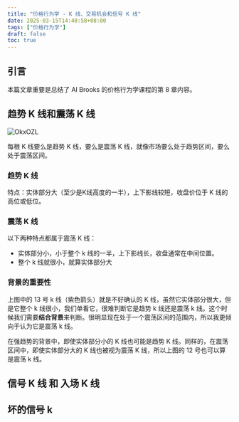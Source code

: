 ```yaml
---
title: "价格行为学 - K 线、交易机会和信号 K 线"
date: 2025-03-15T14:40:58+08:00
tags: ["价格行为学"] 
draft: false
toc: true
---
```


##  引言

本篇文章重要是总结了 AI Brooks 的价格行为学课程的第 8 章内容。  

## 趋势 K 线和震荡 K 线

![OkxOZL](https://img.forecho.com/OkxOZL.png)

每根 K 线要么是趋势 K 线，要么是震荡 K 线，就像市场要么处于趋势区间，要么处于震荡区间。

<!--more-->

### 趋势 K 线

特点：实体部分大（至少是K线高度的一半），上下影线较短，收盘价位于 K 线的高位或低位。

### 震荡 K 线

以下两种特点都属于震荡 K 线：

- 实体部分小，小于整个 k 线的一半，上下影线长，收盘通常在中间位置。
- 整个 k 线就很小，就算实体部分大

### 背景的重要性

上图中的 13 号 k 线（紫色箭头）就是不好确认的 K 线，虽然它实体部分很大，但是它整个 k 线很小，我们单看它，很难判断它是趋势 k 线还是震荡 k 线。这个时候我们需要**结合背景**来判断。很明显现在处于一个震荡区间的范围内，所以我更倾向于认为它是震荡 k 线。

在强趋势的背景中，即使实体部分小的 K 线也可能是趋势 K 线。同样的，在震荡区间中，即使实体部分大的 K 线也被视为震荡 K 线，所以上图的 12 号也可以算是震荡 k 线。

## 信号 K 线 和 入场 K 线

## 坏的信号 k 
